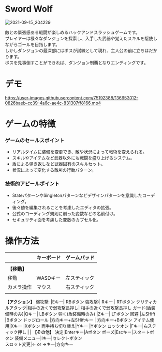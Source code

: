# Sword Wolf

![2021-09-15_204229](https://user-images.githubusercontent.com/75192388/136656284-46ca502f-5ba8-4ab0-906a-845461a2e828.jpg)

敵との緊張感ある戦闘が楽しめるハックアンドスラッシュゲームです。  
プレイヤーは様々なダンジョンを探索し、入手した武器や覚えたスキルを駆使しながらゴールを目指します。  
しかしダンジョンの最深部にはボスが試練として現れ、主人公の前に立ちはだかります。  
ボスを見事倒すことができれば、ダンジョン制覇となりエンディングです。

# デモ

https://user-images.githubusercontent.com/75192388/136653012-0826baeb-cc39-4a6c-ae4c-831307ff8166.mp4

# ゲームの特徴

### ゲームのセールスポイント
- リアルタイムに装備を変更でき、敵や状況によって戦術を変えられる。
- スキルやアイテムなど武器以外にも戦闘を盛り上げるシステム。
- 盾による弾き返しなど武器固有のスキルセット。
- 状況によって変化する敵AIの行動パターン。


### 技術的アピールポイント
- StateパターンやSingletonパターンなどデザインパターンを意識したコーディング。
- 後々値を編集されることを考慮したエディタの拡張。
- 公式のコーディング規則に則った変数などの名前付け。
- セキュリティ面を考慮した変数のカプセル化。

# 操作方法

　|**キーボード**|**ゲームパッド**  
-|-|-
 | | 
**【移動】**| | 
移動|WASDキー|左スティック  
カメラ操作|マウス|右スティック
 | | 
**【アクション】**
弱攻撃: |Eキー| RBボタン
強攻撃:| Rキー | RTボタン
クリティカルアタック|相手の近くで弱攻撃長押し|  相手の近くで弱攻撃長押し
ガード(盾装備時のみ)|Qキー|  LBボタン
弾く(盾装備時のみ) |Zキー|  LTボタン
回避 |左SHift  |Bボタン
ドッジロール |方向キー+左SHiftキー | 方向キー+Bボタン
アイテム使用|Xキー |Xボタン
両手持ち切り替え|Yキー |Yボタン
ロックオン |Fキー|右スティック押し
 | | 
**【その他】**
決定|Enterキー|Aボタン
ポーズ|Escキー|スタートボタン
装備メニュー|Iキー|セレクトボタン  
スロット変更|← or →キー|方向キー  
 
